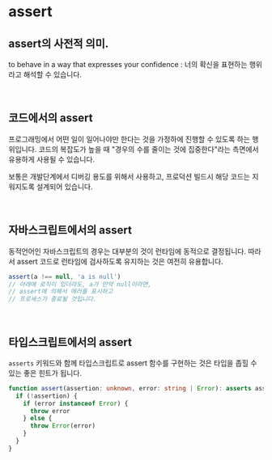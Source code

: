 # assert

## assert의 사전적 의미.
to behave in a way that expresses your confidence
: 너의 확신을 표현하는 행위라고 해석할 수 있습니다.


<br/>

## 코드에서의 assert
프로그래밍에서 어떤 일이 일어나야만 한다는 것을 가정하에 진행할 수 있도록 하는 행위입니다. 코드의 복잡도가 높을 때 "경우의 수를 줄이는 것에 집중한다"라는 측면에서 유용하게 사용될 수 있습니다.

보통은 개발단계에서 디버깅 용도를 위해서 사용하고, 프로덕션 빌드시 해당 코드는 지워지도록 설계되어 있습니다.

<br/>

## 자바스크립트에서의 assert
동적언어인 자바스크립트의 경우는 대부분의 것이 런타임에 동적으로 결정됩니다. 따라서 assert 코드로 런타임에 검사하도록 유지하는 것은 여전히 유용합니다.

```js
assert(a !== null, 'a is null')
// 아래에 로직이 있더라도, a가 만약 null이라면,
// assert에 의해서 에러를 표시하고
// 프로세스가 종료될 것입니다.
```

<br/>

## 타입스크립트에서의 assert
`asserts` 키워드와 함께 타입스크립트로 assert 함수를 구현하는 것은 타입을 좁힐 수 있는 좋은 힌트가 됩니다.

```ts
function assert(assertion: unknown, error: string | Error): asserts assertion {
  if (!assertion) {
    if (error instanceof Error) {
      throw error
    } else {
      throw Error(error)
    }
  }
}
```